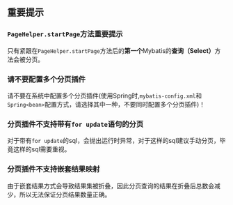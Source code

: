 ## 重要提示  

### `PageHelper.startPage`方法重要提示

只有紧跟在`PageHelper.startPage`方法后的<b>第一个</b>Mybatis的<b>查询（Select）</b>方法会被分页。

### 请不要配置多个分页插件

请不要在系统中配置多个分页插件(使用Spring时,`mybatis-config.xml`和`Spring<bean>`配置方式，请选择其中一种，不要同时配置多个分页插件)！

### 分页插件不支持带有`for update`语句的分页

对于带有`for update`的sql，会抛出运行时异常，对于这样的sql建议手动分页，毕竟这样的sql需要重视。

### 分页插件不支持嵌套结果映射

由于嵌套结果方式会导致结果集被折叠，因此分页查询的结果在折叠后总数会减少，所以无法保证分页结果数量正确。